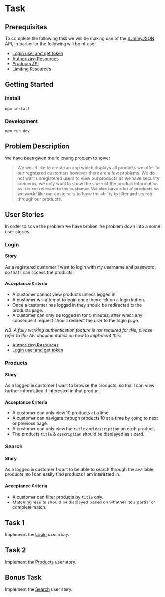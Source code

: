 # Task

## Prerequisites

To complete the following task we will be making use of the [dummyJSON](https://dummyjson.com/docs) API, in particular the following will be of use:

* [Login user and get token](https://dummyjson.com/docs/auth#login)
* [Authorizing Resources](https://dummyjson.com/docs#intro-auth)
* [Products API](https://dummyjson.com/docs/products)
* [Limiting Resources](https://dummyjson.com/docs#intro-limit)

## Getting Started

### Install

```
npm install
```

### Development

```
npm run dev
```


## Problem Description

We have been given the following problem to solve:

> We would like to create an app which displays all products we offer to our registered customers however there are a few problems. We do not want unregistered users to view our products as we have security concerns, we only want to show the some of the product information as it is not relevant to the customer. We also have a lot of products so we would like our customers to have the ability to filter and search through our products.

## User Stories

In order to solve the problem we have broken the problem down into a some user stories.

### Login

#### Story

As a registered customer I want to login with my username and password, so that I can access the products.

#### Acceptance Criteria

* A customer cannot view products unless logged in.
* A customer will attempt to login once they click on a login button.
* Once a customer has logged in they should be redirected to the products page.
* A customer can only be logged in for 5 minutes, after which any subsequent request should redirect the user to the login page.

*NB: A fully working authentication feature is not required for this, please refer to the API documentation on how to implement this:*

* [Authorizing Resources](https://dummyjson.com/docs#intro-auth)
* [Login user and get token](https://dummyjson.com/docs/auth#login)

### Products

#### Story

As a logged in customer I want to browse the products, so that I can view further information if interested in that product.

#### Acceptance Criteria

* A customer can only view 10 products at a time.
* A customer can navigate through products 10 at a time by going to next or previous page.
* A customer can only view the `title` and `description` on each product.
* The products `title` & `description` should be displayed as a card.

### Search 

#### Story

As a logged in customer I want to be able to search through the available products, so I can easily find products I am interested in.

#### Acceptance Criteria

* A customer can filter products by `title` only.
* Matching results should be displayed based on whether its a partial or complete match.

## Task 1

Implement the [Login](#login) user story.

## Task 2

Implement the [Products](#products) user story.

## Bonus Task

Implement the [Search](#search) user story.

